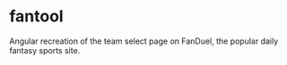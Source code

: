 # fantool
Angular recreation of the team select page on FanDuel, the popular daily fantasy sports site.
